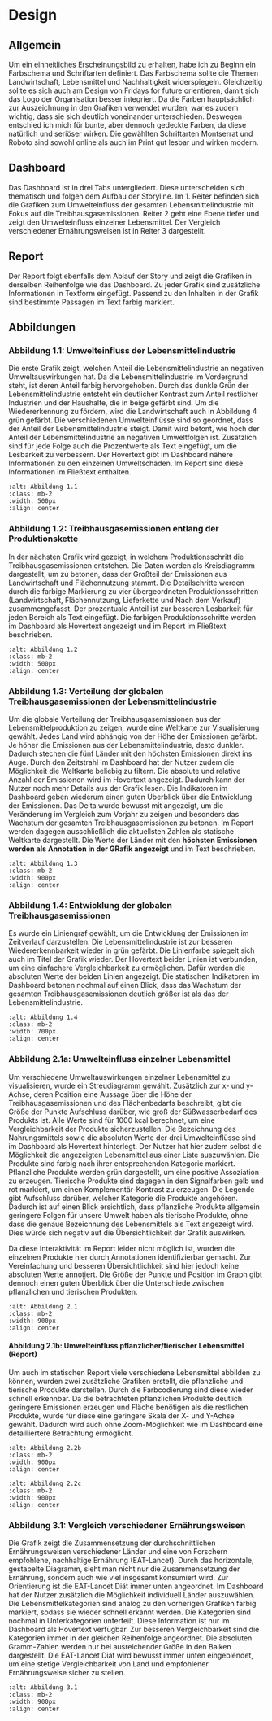 # Design
## Allgemein
Um ein einheitliches Erscheinungsbild zu erhalten, habe ich zu Beginn ein Farbschema und Schriftarten definiert. Das Farbschema sollte die Themen Landwirtschaft, Lebensmittel und Nachhaltigkeit widerspiegeln. Gleichzeitig sollte es sich auch am Design von Fridays for future orientieren, damit sich das Logo der Organisation besser integriert. Da die Farben hauptsächlich zur Auszeichnung in den Grafiken verwendet wurden, war es zudem wichtig, dass sie sich deutlich voneinander unterschieden. Deswegen entschied ich mich für bunte, aber dennoch gedeckte Farben, da diese natürlich und seriöser wirken. 
Die gewählten Schriftarten Montserrat und Roboto sind sowohl online als auch im Print gut lesbar und wirken modern.

## Dashboard
Das Dashboard ist in drei Tabs untergliedert. Diese unterscheiden sich thematisch und folgen dem Aufbau der Storyline. Im 1. Reiter befinden sich die Grafiken zum Umwelteinfluss der gesamten Lebensmittelindustrie mit Fokus auf die Treibhausgasemissionen. Reiter 2 geht eine Ebene tiefer und zeigt den Umwelteinfluss einzelner Lebensmittel. Der Vergleich verschiedener Ernährungsweisen ist in Reiter 3 dargestellt.

## Report
Der Report folgt ebenfalls dem Ablauf der Story und zeigt die Grafiken in derselben Reihenfolge wie das Dashboard. Zu jeder Grafik sind zusätzliche Informationen in Textform eingefügt. Passend zu den Inhalten in der Grafik sind bestimmte Passagen im Text farbig markiert.

## Abbildungen
### Abbildung 1.1: Umwelteinfluss der Lebensmittelindustrie
Die erste Grafik zeigt, welchen Anteil die Lebensmittelindustrie an negativen Umweltauswirkungen hat. Da die Lebensmittelindustrie im Vordergrund steht, ist deren Anteil farbig hervorgehoben. Durch das dunkle Grün der Lebensmittelindustrie entsteht ein deutlicher Kontrast zum Anteil restlicher Industrien und der Haushalte, die in beige gefärbt sind. Um die Wiedererkennung zu fördern, wird die Landwirtschaft auch in Abbildung 4 grün gefärbt. Die verschiedenen Umwelteinflüsse sind so geordnet, dass der Anteil der Lebensmittelindustrie steigt. Damit wird betont, wie hoch der Anteil der Lebensmittelindustrie an negativen Umweltfolgen ist. Zusätzlich sind für jede Folge auch die Prozentwerte als Text eingefügt, um die Lesbarkeit zu verbessern. Der Hovertext gibt im Dashboard nähere Informationen zu den einzelnen Umweltschäden. Im Report sind diese Informationen im Fließtext enthalten.

```{image} ../Report/fig_1_1.png
:alt: Abbildung 1.1
:class: mb-2
:width: 500px
:align: center
```

### Abbildung 1.2: Treibhausgasemissionen entlang der Produktionskette
In der nächsten Grafik wird gezeigt, in welchem Produktionsschritt die Treibhausgasemissionen entstehen. Die Daten werden als Kreisdiagramm dargestellt, um zu betonen, dass der Großteil der Emissionen aus Landwirtschaft und Flächennutzung stammt. Die Detailschritte werden durch die farbige Markierung zu vier übergeordneten Produktionsschritten (Landwirtschaft, Flächennutzung, Lieferkette und Nach dem Verkauf) zusammengefasst. Der prozentuale Anteil ist zur besseren Lesbarkeit für jeden Bereich als Text eingefügt. Die farbigen Produktionsschritte werden im Dashboard als Hovertext angezeigt und im Report im Fließtext beschrieben.

```{image} ../Report/fig_1_2.png
:alt: Abbildung 1.2
:class: mb-2
:width: 500px
:align: center
```

### Abbildung 1.3: Verteilung der globalen Treibhausgasemissionen der Lebensmittelindustrie
Um die globale Verteilung der Treibhausgasemissionen aus der Lebensmittelproduktion zu zeigen, wurde eine Weltkarte zur Visualisierung gewählt. Jedes Land wird abhängig von der Höhe der Emissionen gefärbt. Je höher die Emissionen aus der Lebensmittelindustrie, desto dunkler. Dadurch stechen die fünf Länder mit den höchsten Emissionen direkt ins Auge. Durch den Zeitstrahl im Dashboard hat der Nutzer zudem die Möglichkeit die Weltkarte beliebig zu filtern. Die absolute und relative Anzahl der Emissionen wird im Hovertext angezeigt. Dadurch kann der Nutzer noch mehr Details aus der Grafik lesen. Die Indikatoren im Dashboard geben wiederum einen guten Überblick über die Entwicklung der Emissionen. Das Delta wurde bewusst mit angezeigt, um die Veränderung im Vergleich zum Vorjahr zu zeigen und besonders das Wachstum der gesamten Treibhausgasemissionen zu betonen. Im Report werden dagegen ausschließlich die aktuellsten Zahlen als statische Weltkarte dargestellt. Die Werte der Länder mit den **höchsten Emissionen werden als Annotation in der GRafik angezeigt** und im Text beschrieben.

```{image} ../Report/fig_1_3.png
:alt: Abbildung 1.3
:class: mb-2
:width: 900px
:align: center
```

### Abbildung 1.4: Entwicklung der globalen Treibhausgasemissionen
Es wurde ein Liniengraf gewählt, um die Entwicklung der Emissionen im Zeitverlauf darzustellen. Die Lebensmittelindustrie ist zur besseren Wiedererkennbarkeit wieder in grün gefärbt. Die Linienfarbe spiegelt sich auch im Titel der Grafik wieder. Der Hovertext beider Linien ist verbunden, um eine einfachere Vergleichbarkeit zu ermöglichen. Dafür werden die absoluten Werte der beiden Linien angezeigt. Die statischen Indikatoren im Dashboard betonen nochmal auf einen Blick, dass das Wachstum der gesamten Treibhausgasemissionen deutlich größer ist als das der Lebensmittelindustrie.

```{image} ../Report/fig_1_4.png
:alt: Abbildung 1.4
:class: mb-2
:width: 700px
:align: center
```

### Abbildung 2.1a: Umwelteinfluss einzelner Lebensmittel
Um verschiedene Umweltauswirkungen einzelner Lebensmittel zu visualisieren, wurde ein Streudiagramm gewählt. Zusätzlich zur x- und y-Achse, deren Position eine Aussage über die Höhe der Treibhausgasemissionen und des Flächenbedarfs beschreibt, gibt die Größe der Punkte Aufschluss darüber, wie groß der Süßwasserbedarf des Produkts ist. Alle Werte sind für 1000 kcal berechnet, um eine Vergleichbarkeit der Produkte sicherzustellen. Die Bezeichnung des Nahrungsmittels sowie die absoluten Werte der drei Umwelteinflüsse sind im Dashboard als Hovertext hinterlegt. Der Nutzer hat hier zudem selbst die Möglichkeit die angezeigten Lebensmittel aus einer Liste auszuwählen. Die Produkte sind farbig nach ihrer entsprechenden Kategorie markiert. Pflanzliche Produkte werden grün dargestellt, um eine positive Assoziation zu erzeugen. Tierische Produkte sind dagegen in den Signalfarben gelb und rot markiert, um einen Komplementär-Kontrast zu erzeugen. Die Legende gibt Aufschluss darüber, welcher Kategorie die Produkte angehören. Dadurch ist auf einen Blick ersichtlich, dass pflanzliche Produkte allgemein geringere Folgen für unsere Umwelt haben als tierische Produkte, ohne dass die genaue Bezeichnung des Lebensmittels als Text angezeigt wird. Dies würde sich negativ auf die Übersichtlichkeit der Grafik auswirken.

Da diese Interaktivität im Report leider nicht möglich ist, wurden die einzelnen Produkte hier durch Annotationen identifizierbar gemacht. Zur Vereinfachung und besseren Übersichtlichkeit sind hier jedoch keine absoluten Werte annotiert. Die Größe der Punkte und Position im Graph gibt dennoch einen guten Überblick über die Unterschiede zwischen pflanzlichen und tierischen Produkten. 

```{image} ../Report/fig_2_1.png
:alt: Abbildung 2.1
:class: mb-2
:width: 900px
:align: center
```

#### Abbildung 2.1b: Umwelteinfluss pflanzlicher/tierischer Lebensmittel (Report)
Um auch im statischen Report viele verschiedene Lebensmittel abbilden zu können, wurden zwei zusätzliche Grafiken erstellt, die pflanzliche und tierische Produkte darstellen. Durch die Farbcodierung sind diese wieder schnell erkennbar. Da die betrachteten pflanzlichen Produkte deutlich geringere Emissionen erzeugen und Fläche benötigen als die restlichen Produkte, wurde für diese eine geringere Skala der X- und Y-Achse gewählt. Dadurch wird auch ohne Zoom-Möglichkeit wie im Dashboard eine detailliertere Betrachtung ermöglicht.


```{image} ../Report/fig_2_2.png
:alt: Abbildung 2.2b
:class: mb-2
:width: 900px
:align: center
```

```{image} ../Report/fig_2_2.png
:alt: Abbildung 2.2c
:class: mb-2
:width: 900px
:align: center
```

### Abbildung 3.1: Vergleich verschiedener Ernährungsweisen
Die Grafik zeigt die Zusammensetzung der durchschnittlichen Ernährungsweisen verschiedener Länder und eine von Forschern empfohlene, nachhaltige Ernährung (EAT-Lancet). Durch das horizontale, gestapelte Diagramm, sieht man nicht nur die Zusammensetzung der Ernährung, sondern auch wie viel insgesamt konsumiert wird. Zur Orientierung ist die EAT-Lancet Diät immer unten angeordnet. Im Dashboard hat der Nutzer zusätzlich die Möglichkeit individuell Länder auszuwählen. Die Lebensmittelkategorien sind analog zu den vorherigen Grafiken farbig markiert, sodass sie wieder schnell erkannt werden. Die Kategorien sind nochmal in Unterkategorien unterteilt. Diese Information ist nur im Dashboard als Hovertext verfügbar. Zur besseren Vergleichbarkeit sind die Kategorien immer in der gleichen Reihenfolge angeordnet. Die absoluten Gramm-Zahlen werden nur bei ausreichender Größe in den Balken dargestellt. Die EAT-Lancet Diät wird bewusst immer unten eingeblendet, um eine stetige Vergleichbarkeit von Land und empfohlener Ernährungsweise sicher zu stellen. 

```{image} ../Report/fig_3_1.png
:alt: Abbildung 3.1
:class: mb-2
:width: 900px
:align: center
```